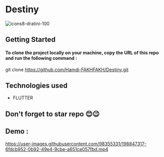 # Destiny
![icons8-dratini-100](https://user-images.githubusercontent.com/98355331/198847296-6540f6e7-e9af-4b17-ab39-901d43f1fda1.png)

## Getting Started
#### To clone the project locally on your machine, copy the URL of this repo and run the following command :
git clone https://github.com/Hamdi-FAKHFAKH/Destiny.git
## Technologies used
* FLUTTER
## Don't forget to star repo 😊😉
## Demo : 

https://user-images.githubusercontent.com/98355331/198847317-6fdcb952-0b92-49e4-9cbe-a651ce057fbd.mp4





